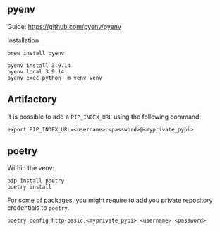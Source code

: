 ## pyenv

Guide: https://github.com/pyenv/pyenv

Installation
```
brew install pyenv
```

```
pyenv install 3.9.14
pyenv local 3.9.14
pyenv exec python -m venv venv
```

## Artifactory 

It is possible to add a `PIP_INDEX_URL` using the following command.
```
export PIP_INDEX_URL=<username>:<password>@<myprivate_pypi>
```
## poetry

Within the venv:
```
pip install poetry
poetry install
```
  
For some of  packages, you might require to add you private repository credentials to `poetry`.

```
poetry config http-basic.<myprivate_pypi> <username> <password>
```

